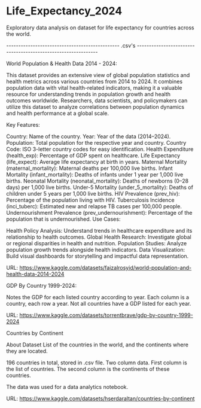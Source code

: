 # Life_Expectancy_2024
 Exploratory data analysis on dataset for life expectancy for countries across the world.

----------------------------------------------- .csv's --------------------------------------------------------------

World Population & Health Data 2014 - 2024:

This dataset provides an extensive view of global population statistics and health metrics across various countries from 2014 to 2024. 
It combines population data with vital health-related indicators, making it a valuable resource for understanding 
trends in population growth and health outcomes worldwide. Researchers, data scientists, and 
policymakers can utilize this dataset to analyze correlations between population dynamics and health performance at 
a global scale.

Key Features:

Country: Name of the country.
Year: Year of the data (2014–2024).
Population: Total population for the respective year and country.
Country Code: ISO 3-letter country codes for easy identification.
Health Expenditure (health_exp): Percentage of GDP spent on healthcare.
Life Expectancy (life_expect): Average life expectancy at birth in years.
Maternal Mortality (maternal_mortality): Maternal deaths per 100,000 live births.
Infant Mortality (infant_mortality): Deaths of infants under 1 year per 1,000 live births.
Neonatal Mortality (neonatal_mortality): Deaths of newborns (0–28 days) per 1,000 live births.
Under-5 Mortality (under_5_mortality): Deaths of children under 5 years per 1,000 live births.
HIV Prevalence (prev_hiv): Percentage of the population living with HIV.
Tuberculosis Incidence (inci_tuberc): Estimated new and relapse TB cases per 100,000 people.
Undernourishment Prevalence (prev_undernourishment): Percentage of the population that is undernourished.
Use Cases:

Health Policy Analysis: Understand trends in healthcare expenditure and its relationship to health outcomes.
Global Health Research: Investigate global or regional disparities in health and nutrition.
Population Studies: Analyze population growth trends alongside health indicators.
Data Visualization: Build visual dashboards for storytelling and impactful data representation.

URL: https://www.kaggle.com/datasets/faizalrosyid/world-population-and-health-data-2014-2024


GDP By Country 1999-2024:

Notes the GDP for each listed country according to year. Each column is a country, each row a year. Not all countries
have a GDP listed for each year.

URL: https://www.kaggle.com/datasets/torrentbrave/gdp-by-country-1999-2024


Countries by Continent

About Dataset
List of the countries in the world, and the continents where they are located.

196 countries in total, stored in .csv file. Two column data. First column is the list of countries. The second column is the continents of these countries.

The data was used for a data analytics notebook.

URL: https://www.kaggle.com/datasets/hserdaraltan/countries-by-continent
